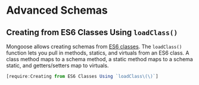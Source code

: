 # Advanced Schemas

## Creating from ES6 Classes Using `loadClass()`

Mongoose allows creating schemas from [ES6 classes](https://developer.mozilla.org/en-US/docs/Web/JavaScript/Reference/Classes).
The `loadClass()` function lets you pull in methods,
statics, and virtuals from an ES6 class. A class method maps to a schema
method, a static method maps to a schema static, and getters/setters map
to virtuals.

```javascript
[require:Creating from ES6 Classes Using `loadClass\(\)`]
```